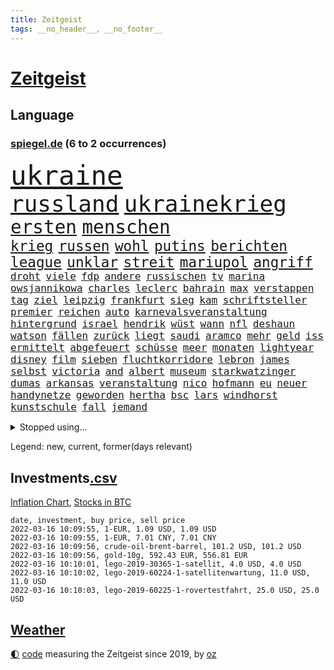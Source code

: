 ```yaml
---
title: Zeitgeist
tags: __no_header__, __no_footer__
---
```


# [Zeitgeist](https://oliz.io/zeitgeist/)

## Language

<h3><a href="https://www.spiegel.de" target="_blank">spiegel.de</a> (6 to 2 occurrences)</h3>
<p style="font-family:monospace">
<span style="font-size:32pt"><a href="news_links.html#ukraine" class="current">ukraine</a></span>
<br>
<span style="font-size:27pt"><a href="news_links.html#russland" class="current">russland</a></span>
<span style="font-size:27pt"><a href="news_links.html#ukrainekrieg" class="current">ukrainekrieg</a></span>
<br>
<span style="font-size:22pt"><a href="news_links.html#ersten" class="current">ersten</a></span>
<span style="font-size:22pt"><a href="news_links.html#menschen" class="current">menschen</a></span>
<br>
<span style="font-size:17pt"><a href="news_links.html#krieg" class="current">krieg</a></span>
<span style="font-size:17pt"><a href="news_links.html#russen" class="current">russen</a></span>
<span style="font-size:17pt"><a href="news_links.html#wohl" class="current">wohl</a></span>
<span style="font-size:17pt"><a href="news_links.html#putins" class="current">putins</a></span>
<span style="font-size:17pt"><a href="news_links.html#berichten" class="current">berichten</a></span>
<span style="font-size:17pt"><a href="news_links.html#league" class="current">league</a></span>
<span style="font-size:17pt"><a href="news_links.html#unklar" class="current">unklar</a></span>
<span style="font-size:17pt"><a href="news_links.html#streit" class="current">streit</a></span>
<span style="font-size:17pt"><a href="news_links.html#mariupol" class="current">mariupol</a></span>
<span style="font-size:17pt"><a href="news_links.html#angriff" class="current">angriff</a></span>
<br>
<span style="font-size:12pt"><a href="news_links.html#droht" class="current">droht</a></span>
<span style="font-size:12pt"><a href="news_links.html#viele" class="current">viele</a></span>
<span style="font-size:12pt"><a href="news_links.html#fdp" class="current">fdp</a></span>
<span style="font-size:12pt"><a href="news_links.html#andere" class="current">andere</a></span>
<span style="font-size:12pt"><a href="news_links.html#russischen" class="current">russischen</a></span>
<span style="font-size:12pt"><a href="news_links.html#tv" class="current">tv</a></span>
<span style="font-size:12pt"><a href="news_links.html#marina" class="current">marina</a></span>
<span style="font-size:12pt"><a href="news_links.html#owsjannikowa" class="new">owsjannikowa</a></span>
<span style="font-size:12pt"><a href="news_links.html#charles" class="current">charles</a></span>
<span style="font-size:12pt"><a href="news_links.html#leclerc" class="new">leclerc</a></span>
<span style="font-size:12pt"><a href="news_links.html#bahrain" class="new">bahrain</a></span>
<span style="font-size:12pt"><a href="news_links.html#max" class="current">max</a></span>
<span style="font-size:12pt"><a href="news_links.html#verstappen" class="current">verstappen</a></span>
<span style="font-size:12pt"><a href="news_links.html#tag" class="current">tag</a></span>
<span style="font-size:12pt"><a href="news_links.html#ziel" class="current">ziel</a></span>
<span style="font-size:12pt"><a href="news_links.html#leipzig" class="current">leipzig</a></span>
<span style="font-size:12pt"><a href="news_links.html#frankfurt" class="current">frankfurt</a></span>
<span style="font-size:12pt"><a href="news_links.html#sieg" class="current">sieg</a></span>
<span style="font-size:12pt"><a href="news_links.html#kam" class="current">kam</a></span>
<span style="font-size:12pt"><a href="news_links.html#schriftsteller" class="current">schriftsteller</a></span>
<span style="font-size:12pt"><a href="news_links.html#premier" class="current">premier</a></span>
<span style="font-size:12pt"><a href="news_links.html#reichen" class="current">reichen</a></span>
<span style="font-size:12pt"><a href="news_links.html#auto" class="current">auto</a></span>
<span style="font-size:12pt"><a href="news_links.html#karnevalsveranstaltung" class="new">karnevalsveranstaltung</a></span>
<span style="font-size:12pt"><a href="news_links.html#hintergrund" class="current">hintergrund</a></span>
<span style="font-size:12pt"><a href="news_links.html#israel" class="current">israel</a></span>
<span style="font-size:12pt"><a href="news_links.html#hendrik" class="current">hendrik</a></span>
<span style="font-size:12pt"><a href="news_links.html#wüst" class="current">wüst</a></span>
<span style="font-size:12pt"><a href="news_links.html#wann" class="current">wann</a></span>
<span style="font-size:12pt"><a href="news_links.html#nfl" class="current">nfl</a></span>
<span style="font-size:12pt"><a href="news_links.html#deshaun" class="new">deshaun</a></span>
<span style="font-size:12pt"><a href="news_links.html#watson" class="current">watson</a></span>
<span style="font-size:12pt"><a href="news_links.html#fällen" class="current">fällen</a></span>
<span style="font-size:12pt"><a href="news_links.html#zurück" class="current">zurück</a></span>
<span style="font-size:12pt"><a href="news_links.html#liegt" class="current">liegt</a></span>
<span style="font-size:12pt"><a href="news_links.html#saudi" class="new">saudi</a></span>
<span style="font-size:12pt"><a href="news_links.html#aramco" class="new">aramco</a></span>
<span style="font-size:12pt"><a href="news_links.html#mehr" class="current">mehr</a></span>
<span style="font-size:12pt"><a href="news_links.html#geld" class="current">geld</a></span>
<span style="font-size:12pt"><a href="news_links.html#iss" class="current">iss</a></span>
<span style="font-size:12pt"><a href="news_links.html#ermittelt" class="current">ermittelt</a></span>
<span style="font-size:12pt"><a href="news_links.html#abgefeuert" class="current">abgefeuert</a></span>
<span style="font-size:12pt"><a href="news_links.html#schüsse" class="current">schüsse</a></span>
<span style="font-size:12pt"><a href="news_links.html#meer" class="current">meer</a></span>
<span style="font-size:12pt"><a href="news_links.html#monaten" class="current">monaten</a></span>
<span style="font-size:12pt"><a href="news_links.html#lightyear" class="new">lightyear</a></span>
<span style="font-size:12pt"><a href="news_links.html#disney" class="current">disney</a></span>
<span style="font-size:12pt"><a href="news_links.html#film" class="current">film</a></span>
<span style="font-size:12pt"><a href="news_links.html#sieben" class="current">sieben</a></span>
<span style="font-size:12pt"><a href="news_links.html#fluchtkorridore" class="current">fluchtkorridore</a></span>
<span style="font-size:12pt"><a href="news_links.html#lebron" class="current">lebron</a></span>
<span style="font-size:12pt"><a href="news_links.html#james" class="current">james</a></span>
<span style="font-size:12pt"><a href="news_links.html#selbst" class="current">selbst</a></span>
<span style="font-size:12pt"><a href="news_links.html#victoria" class="current">victoria</a></span>
<span style="font-size:12pt"><a href="news_links.html#and" class="current">and</a></span>
<span style="font-size:12pt"><a href="news_links.html#albert" class="current">albert</a></span>
<span style="font-size:12pt"><a href="news_links.html#museum" class="current">museum</a></span>
<span style="font-size:12pt"><a href="news_links.html#starkwatzinger" class="current">starkwatzinger</a></span>
<span style="font-size:12pt"><a href="news_links.html#dumas" class="new">dumas</a></span>
<span style="font-size:12pt"><a href="news_links.html#arkansas" class="new">arkansas</a></span>
<span style="font-size:12pt"><a href="news_links.html#veranstaltung" class="current">veranstaltung</a></span>
<span style="font-size:12pt"><a href="news_links.html#nico" class="new">nico</a></span>
<span style="font-size:12pt"><a href="news_links.html#hofmann" class="current">hofmann</a></span>
<span style="font-size:12pt"><a href="news_links.html#eu" class="current">eu</a></span>
<span style="font-size:12pt"><a href="news_links.html#neuer" class="current">neuer</a></span>
<span style="font-size:12pt"><a href="news_links.html#handynetze" class="new">handynetze</a></span>
<span style="font-size:12pt"><a href="news_links.html#geworden" class="current">geworden</a></span>
<span style="font-size:12pt"><a href="news_links.html#hertha" class="current">hertha</a></span>
<span style="font-size:12pt"><a href="news_links.html#bsc" class="current">bsc</a></span>
<span style="font-size:12pt"><a href="news_links.html#lars" class="current">lars</a></span>
<span style="font-size:12pt"><a href="news_links.html#windhorst" class="current">windhorst</a></span>
<span style="font-size:12pt"><a href="news_links.html#kunstschule" class="new">kunstschule</a></span>
<span style="font-size:12pt"><a href="news_links.html#fall" class="current">fall</a></span>
<span style="font-size:12pt"><a href="news_links.html#jemand" class="current">jemand</a></span>
</p>
<details>
<summary>Stopped using...</summary>
<p class="former" style="font-size:12pt">
arm(515) netzwerken(515) gründer(514) komplizen(514) turin(514) drama(513) kurzfristig(513) medizin(513) bundesrepublik(512) fand(512) gleichberechtigung(512) paare(512) reduziert(512) star(512) verstorbenen(512) weltweiten(512) 150(511) 6(511) durchsetzen(511) hebt(511) kapitän(511) muster(511) ruf(511) spdpolitikerin(511) sturz(511) timo(511) verlief(511) wiederwahl(511) arbeitnehmer(510) arzt(510) bars(510) dauerhaft(510) einführen(510) eugh(510) illegale(510) mitunter(510) podium(510) terroristen(510) ulm(510) verlegt(510) wahlen(510) weise(510) weisen(510) augsburg(509) bekannten(509) entwurf(509) erneute(509) haseloff(509) katze(509) kurve(509) misshandelt(509) mutmaßlicher(509) post(509) streiten(509) verdiente(509) verschiedene(509) ärzten(509) armin(508) barcelona(508) beklagen(508) entfernt(508) ideen(508) kanzlerin(508) leiten(508) mengen(508) überzeugen(508) arbeitete(507) aufmerksamkeit(507) aufsehen(507) brauchte(507) dach(507) einstieg(507) geduld(507) hinweisen(507) nominierung(507) scheuer(507) abstimmen(506) bewegung(506) einzelnen(506) erholt(506) feier(506) lob(506) opfern(506) persönliche(506) rechtlich(506) riss(506) ungarns(506) weitergegeben(506) yorker(506) beginnen(505) begrenzen(505) beschwerde(505) pariser(505) schweigen(505) spanischen(505) spott(505) starken(505) street(505) vielerorts(505) anlagen(504) anwälte(504) bot(504) brexit(504) debatten(504) djokovic(504) einzelhandel(504) erlitt(504) horst(504) verboten(504) verstärken(504) werbung(504) überlebte(504) alpen(503) bestraft(503) debakel(503) durften(503) fbi(503) gefährlicher(503) hände(503) jury(503) kostenlose(503) lothar(503) party(503) präsentieren(503) umso(503) verlängerung(503) überprüft(503) abstand(502) andré(502) beschert(502) boden(502) daraufhin(502) freunden(502) gefördert(502) lakers(502) metropolen(502) polizeieinsatz(502) punkten(502) regensburg(502) trieb(502) album(501) bolsonaro(501) ermittlern(501) geprüft(501) islamisten(501) jair(501) lagen(501) meist(501) ministerpräsidentin(501) netzwerk(501) rat(501) sexuell(501) verraten(501) amerikaner(500) big(500) coach(500) dennis(500) fließt(500) grün(500) heimlich(500) kimmich(500) letzter(500) mathias(500) null(500) schüssen(500) sächsischen(500) teamkollegen(500) virologen(500) 2011(499) auskunft(499) bundestagswahl(499) erhielt(499) fußballprofi(499) umsetzen(499) biontech(498) euparlament(498) lieben(498) restaurant(498) stärksten(498) triumph(498) verbessert(498) verbindung(498) wähler(498) abgehört(497) alice(497) befreit(497) durchgesetzt(497) gestritten(497) kilometern(497) kinos(497) shutdown(497) toter(497) versuchte(497) wissenschaft(497) auftrag(496) billie(496) chefin(496) eilish(496) erbe(496) festgestellt(496) petra(496) trafen(496) unzählige(496) beinahe(495) erschöpft(495) gemeinsamen(495) 10(494) 45(494) anhänger(494) regiert(494) seltsame(494) karte(493) politikerinnen(493) vermeintlichen(493) zahlte(492) zusammenstoß(492) demokratische(491) gästen(491) mieten(491) monats(491) quer(491) aktie(490) enden(490) entspannung(490) entwickeln(490) verwickelt(490) züge(490) ergibt(489) ministerium(489) weltrekord(489) klarer(488) kontaktbeschränkungen(488) lücke(488) methoden(488) ostsee(488) spotify(488) zukünftig(488) dran(487) rettete(487) steffen(487) kracht(486) nachbar(486) sachsens(486) schießen(486) stiegen(486) digital(485) eigenem(485) griechischen(485) iphone(485) kabul(485) amerikas(484) enttäuschung(484) erschießt(484) euaustritt(484) kostenlos(484) gewahrsam(483) insolvenz(483) verklagen(483) vorbereitung(483) analysiert(482) ute(482) varianten(482) verzeichnet(482) fortsetzung(481) glaubwürdigkeit(481) hessischen(481) rundfunk(481) titelverteidiger(481) klimaziele(480) landesweit(480) springen(480) bangt(479) pushbacks(479) verkürzt(478) ältere(478) bundeswehrsoldaten(477) wirbel(477) abstieg(476) football(476) verfassungsgericht(476) andrew(475) stahl(475) ungeklärt(475) doping(474) einig(474) katharina(473) schritten(472) smartphones(471) verschafft(471) einleiten(470) geblieben(469) klees(469) runden(469) staus(469) staatshilfen(468) dringt(467) hype(467) dorf(466) sogenannten(466) wiedergewählt(466) annäherung(463) verhinderte(462) voraussetzung(462) armen(460) entspannt(460) geimpfte(460) kontert(459) staatsoberhaupt(459) kanadas(458) premiers(455) spacex(455) lockern(454) teuren(453) coronafolgen(452) tolle(452) gesichter(451) schweine(451) daheim(450) gala(450) flog(448) gesetzlichen(448) rätseln(448) bundespräsidenten(447) schadensersatz(446) mehren(444) heimsieg(443) quadratmeter(442) cdu/csu(441) herzinfarkt(441) last(440) ausgemacht(439) geheime(438) kilo(437) effekt(433) kolleginnen(429) kopfverletzungen(424) ereignet(418) spritze(417) mallorca(411) technische(407) juristische(402) kreuzung(400) zustimmen(398) langjährige(397) zusätzlichen(395) schuf(393) verschickt(393) karriereende(389) triumphierte(389) trinken(383) faust(381) afghanistans(378) anfeindungen(378) ausstellung(377) grab(377) großstädten(372) rückgang(370) skandale(370) j(369) kleinstadt(368) notstand(366) militärjunta(364) wolken(364) missbrauchsvorwürfen(361) rausch(360) angefeindet(350) strecken(349) gekippt(345) athen(341) schenkt(341) cannabis(335) 15jähriger(334) zoff(325) bundesstaaten(324) kanadischen(322) aufreger(319) joseph(318) höchster(316) gewalttat(315) linda(314) pcrtests(311) niemandem(310) finanziert(308) wütenden(308) financial(307) reichtum(304) genesene(294) holz(293) nationaltrainer(284) historikerin(280) gefilmt(276) gefälscht(276) akzeptieren(273) neunjähriger(272) stärkere(271) pop(270) zusammenarbeiten(268) darstellung(265) ausgestellt(263) lokal(260) us(259) 01(258) pandemien(256) scheiterten(254) fotografen(251) kündigten(251) leichten(251) indigene(250) bestseller(249) kleidung(249) gerüchten(244) millionenentschädigung(242) astronomen(240) demenz(240) lkwanhänger(239) seenot(239) spitzenpolitiker(238) geldwäsche(237) eingriff(234) rechtens(233) white(233) dick(232) umweltverbände(232) zwingen(232) bundesrat(231) kürzen(229) verunsichert(229) attackierte(228) venedig(228) nächster(226) fühlte(224) hamburgs(224) kreißsaal(224) bafin(221) usmilitär(221) führten(220) zähne(220) geldstrafen(219) mob(219) 18jährige(217) saßen(217) superstars(215) ostseepipeline(214) beliebte(213) verstorben(213) sportlern(211) forschungsteam(210) designierte(209) alleingang(208) zutritt(208) erkenntnissen(205) labore(205) norddeutschland(205) nachträglich(204) immobilienmarkt(203) ungeimpften(203) transportieren(201) usnotenbank(200) aufwand(199) erzeugen(199) preisanstieg(199) äußerung(199) antikörper(198) navy(198) lebenden(197) sprint(197) befürchtete(195) ertranken(195) bezogen(193) benedikt(192) folgenschweren(192) demonstrierten(191) gewählte(191) 69(189) aufträge(189) chappatte(189) pcrtest(189) rast(189) gerissen(188) anlage(187) verzockt(186) faszinierende(185) gewohnt(185) konten(185) plante(184) rundfunks(184) jahn(183) vergisst(183) wahlberechtigten(182) orlando(181) zeitungsbericht(178) arbeitstag(177) momente(177) somalia(176) springer(175) tränengas(175) tennessee(174) wahlkampfauftakt(174) taxi(172) volkspartei(172) ernüchternd(171) prangert(171) hawaii(170) kabuler(170) delivery(169) faktoren(169) hero(169) längsten(169) vergnügen(168) atombombe(167) staatsanwältin(167) virginia(167) fehlender(165) instanz(165) 06(164) dealer(163) hofften(163) schnelles(163) einzuschätzen(161) kurssturz(161) startplatz(161) toilette(161) fressen(160) trage(160) elektrisch(159) faktencheck(159) giuffre(158) impfnachweise(158) renten(158) rücktrittsforderungen(158) wohnungsnot(158) gordon(157) verordnete(156) augenhöhe(155) finanzhilfen(155) ifo(155) inmitten(155) nolan(155) 3100(154) deaktiviert(154) wertet(154) euparlamentarier(153) gestimmt(153) ajax(152) exklusiven(152) mutmaßliches(152) söders(152) 3gregel(151) umgebracht(151) basketballstar(150) weltraum(150) 15000(149) lithium(149) media(148) morgan(148) redet(148) schwachstelle(148) angezündet(147) bedauert(147) genesung(147) 1975(146) briefe(146) celtics(146) kurze(146) riefen(146) skispringen(146) tiefer(146) rwe(145) klägerin(144) erneuerbaren(143) rückschlägen(143) hannah(142) presseschau(142) wichtiges(142) zurückzahlen(142) bedrohte(141) geplatztem(141) liest(141) ungeimpfter(141) direkte(140) schmuggel(140) anfechten(139) englisch(139) natalie(139) organisieren(139) sicherheitslücken(139) 35000(138) verbindliche(138) erneutes(137) jährlich(137) tücken(137) berufen(136) großprojekt(136) warburg(135) 2700(134) betrunkenen(134) co2preis(134) saal(134) filmbranche(133) webb(133) vergibt(132) beifahrer(131) engpässen(131) naturschützer(131) radioaktiv(131) sauer(131) tasche(131) äußerten(131) sprecherin(130) stau(130) winkel(130) 66(129) misshandlungen(129) zerknirscht(129) zulauf(129) 78(128) hiv(128) schleuser(128) sicherstellen(128) betrunken(127) langjähriger(127) lädt(127) missbrauchsskandal(127) damaligen(126) feiertag(126) gebilligt(126) vorschlagen(126) bundländerrunde(124) bedrängt(123) bestehe(123) oppositionsführer(123) christliche(122) bundestagspräsidentin(121) comedian(121) gewaltsamer(121) opel(121) preisverleihung(121) wirtschaftsforscher(121) aaron(120) drogenhandel(120) däne(120) norderstedt(120) rechtsextrem(120) wasseroberfläche(120) bas(119) bärbel(119) christlichen(119) objekt(119) versenkt(119) härten(118) trends(118) afdabgeordnete(117) eintraf(117) fegte(117) dame(116) freier(116) pubs(116) renaissance(116) repräsentantenhaus(116) hinterließ(115) ampelpartner(114) mitschuld(114) seibert(114) fasziniert(113) geringen(113) reichelt(113) zweifache(113) döpfner(112) farblich(112) gleisbett(112) houston(112) schrittweise(112) springerchef(112) xvi(112) begleichen(111) verfassungsbeschwerde(111) berlinale(110) nervös(110) adrenalin(108) benin(108) formuliert(107) finanzen(106) rauswerfen(106) beantworten(105) coaching(105) gegentore(105) homo(105) sapiens(105) überlebender(105) autonome(104) bekannteste(104) kartoffeln(103) musikfestival(103) regierungen(103) topspieler(103) lebendig(102) marburger(102) buhlen(101) kollisionskurs(101) rammt(101) zuverlässig(101) teslaaktien(100) 17jähriger(99) anleitung(99) havre(99) stellvertretenden(99) zukünftigen(99) stromkunden(98) versicherung(98) disziplin(97) geschmack(97) verglich(97) vertrauliche(97) zehnjährigen(97) gesundheitssektor(96) yanqing(96) macrons(95) stellvertreterin(95) tranken(95) verwüstung(95) beratung(94) patientinnen(94) pech(94) söldnern(94) amerikanerin(93) bahnbrechende(93) lärm(93) rodler(93) quält(92) mobilisieren(91) rauschgift(91) 143(90) escooter(90) kinofilm(90) promis(90) rekordzahl(90) automaten(89) klimaverhandlungen(89) perfider(89) coronarunde(88) grandiose(88) missverstanden(88) monteure(88) unterallgäu(88) westeuropa(88) befragten(87) ghislaine(87) kontakten(87) lasse(87) maxwell(87) mogadischu(87) singe(87) windenergie(87) gleiche(86) ministerinnen(86) ostern(86) festivals(85) geisenberger(85) sportstätten(85) böses(84) erwachen(84) gastwirte(84) ligaspiele(84) wmteilnahme(84) karljosef(83) laumann(83) leichenteile(83) menschenrechtslage(83) quentin(83) talibansprecher(83) 1400(82) alkoholisierter(82) neugier(82) shop(82) usrepräsentantenhaus(82) wecken(82) 87(81) demütigung(81) dürr(81) einstufen(81) elbe(81) gedenktag(81) nordische(81) ostwestfalen(81) cumexaffäre(80) jederzeit(80) langläuferinnen(80) stausee(80) tschentscher(80) arbeite(79) dunja(79) fdpminister(79) fünfter(79) hayali(79) heuferumlauf(79) klaas(79) management(79) meldung(79) morddrohungen(79) pflegeimpfpflicht(79) verbrennen(79) verstörende(79) architektur(78) automatische(78) brentford(78) krokodil(78) negativserie(78) superlative(78) tiefsee(78) zeitnah(78) angeht(77) familienstreit(77) kriminologin(77) lieferung(77) marius(77) schultz(77) totschlags(77) umsatzrückgängen(77) bewundert(76) coronabeschlüsse(76) derart(76) einzigartige(76) elle(76) interpol(76) omikronausbruch(76) stimmungstest(76) 330(75) 3gnachweis(75) ariane(75) bundestagsabgeordneten(75) herstellen(75) müdigkeit(75) nordpolarmeer(75) schneit(75) tipp(75) turniere(75) wettert(75) auftaucht(74) clanboss(74) hausbauer(74) polizeikräfte(74) grau(73) humphries(73) kaillie(73) krach(73) lochner(73) machtdemonstration(73) polittalk(73) steuergeld(73) öffentlichrechtlichen(73) durcheinander(72) einsteiger(72) erzwingen(72) scheine(72) verstreichen(72) brückenbauer(71) kurzerhand(71) mammutaufgabe(71) niedrigeres(71) ardmediathek(70) aufmischen(70) dopingprobe(70) marschierte(70) möchten(70) rasanten(70) skispringer(70) 750000(69) abwehrraketen(69) abzusagen(69) alarmierend(69) angestachelt(69) boy(69) dominanten(69) fehlerfrei(69) preissteigerungen(69) surfer(69) verifizieren(69) übergangszeit(69) einzelfall(68) geste(68) beamter(67) singles(67) bestanden(66) erfuhren(66) geldanlage(66) mühen(66) nominierungen(66) phoenix(66) ricarda(66) staatssekretärin(66) ullmann(66) verdorben(66) widmet(66) autonomes(65) fensterscheiben(65) kinderzimmer(65) lesbos(65) mönch(65) renault(65) schatz(65) telefonieren(65) abschnitte(64) beschwört(64) ingrid(64) klettern(64) landstriche(64) mediatheken(64) senegal(64) ökosysteme(64) bowl(63) buchenwald(63) großzügige(63) impossible(63) innenausschuss(63) schwerwiegender(63) sendungen(63) spitzenvertreter(63) überwachen(63) angelegt(62) coronaschutzmaßnahmen(62) downing(62) meiste(62) tvshow(62) äh(62) ampelpolitiker(61) formtief(61) topdiplomatin(61) uskonzerns(61) weltcup(61) wimbledon(61) filmpreis(60) hochzeit(60) obdachlosigkeit(60) pflegepersonal(60) preiserhöhung(60) traumjob(60) chinastrategie(59) führungsriege(59) lobbyistin(59) notenbanken(59) prozesses(59) schlaganfall(59) suizide(59) tvübertragung(59) wintersportler(59) 20jähriger(58) anlauf(58) ausgezeichnete(58) bundespräsidentenwahl(58) europaweit(58) gefängnisstrafe(58) rosenmontagszug(58) eisenbichler(57) gebunden(57) op(57) osnabrück(57) russischukrainischen(57) vergiftet(57) fangen(56) gelder(56) paartherapeutin(56) schauspielerinnen(56) academy(55) afdfraktion(55) gorman(55) impfregister(55) vorgezogene(55) coburg(54) dortigen(54) getränke(54) hai(54) original(54) superg(54) dreyer(53) erleiden(53) riesenslalom(53) untergang(53) virale(53) weltraumteleskop(53) aktionsplan(52) arbeitnehmerinnen(52) eingegangen(52) lebenshaltungskosten(52) privathaus(52) streifenwagen(52) geburten(51) impfpflichtdebatte(51) salat(51) strafanzeige(51) topstar(51) tragikomödie(51) urwald(51) verbots(51) überwachung(51) ausreise(50) extrembergsteiger(50) gespendet(50) grundstücks(50) gülle(50) kreditvergabe(50) osze(50) podcasts(50) versilbern(50) eughurteil(49) fülle(49) geistig(49) gesundheitsbehörde(49) medienaufsicht(49) mindestlohns(49) rüstungsexporte(49) 219a(48) paragraf(48) partnerin(48) persönlicher(48) riet(48) autofahrerinnen(47) beifahrerin(47) biopic(47) peilt(47) persönlichkeiten(47) rückschläge(47) zeitgemäß(47) beschäftigen(46) fossilien(46) kobayashi(46) reiches(46) ryoyu(46) verfassungswidrige(46) australier(45) bobsport(45) dänemarks(45) europaabgeordneter(45) hennig(45) jecken(45) stammte(45) website(45) zeitungen(45) crewmitglieder(44) einheimische(44) enttäuschungen(44) erwerben(44) geschlampt(44) paypal(44) regenfällen(44) rodeln(44) aufstehen(43) auszustrahlen(43) heusgen(43) japaner(43) lörrach(43) pablo(43) postboten(43) prügeln(43) challenge(42) reparatur(42) skispringerinnen(42) überschwemmt(42) auswirken(41) dominant(41) ermahnte(41) gefeierten(41) coronaeinreiseregeln(40) expremier(40) nächtliche(40) panne(40) protestierende(40) siegerehrung(40) uke(40) zündete(40) familienvater(39) fehlstart(39) greene(39) görlitz(39) marjorie(39) selbstverständlich(39) spaltung(39) wlan(39) datenschutz(38) königshaus(38) landwirten(38) medienanstalt(38) ploß(38) 130000(37) folgenschwerer(37) fußballstadion(37) gegründet(37) geschenk(37) mediensubventionen(37) rodelt(37) schulbezirk(37) teppich(37) unfalls(37) volksabstimmung(37) abgerissen(36) hof(36) lagern(36) moderieren(36) royal(36) schnelltest(36) beleg(35) erftstadt(35) erlebten(35) erlegt(35) nervt(35) operation(35) religiöse(35) zunichte(35) 800000(34) ausgrenzung(34) forschungsergebnisse(34) belastungen(33) medizinisches(33) raubkatzen(33) schwerwiegenden(33) verbessern(33) einstweiliger(32) entgeht(32) fett(32) strolz(32) tennisweltranglistenerste(32) trabert(32) baupreise(31) dienstgrade(31) fremd(31) joschka(31) klingen(31) krankheiten(31) matchwinner(31) population(31) päckchen(31) stromversorger(31) verschont(31) doll(30) endemie(30) fluchtgefahr(30) flüchtlingslager(30) frankfurts(30) handels(30) neckar(30) plenarsaal(30) überflüssige(30) 61jähriger(29) anstrengungen(29) exaußenminister(29) motivierte(29) sassoli(29) spezialkräfte(29) 23jährige(28) 93(28) anstalt(28) douglas(28) hupen(28) justizministerin(28) kondome(28) lobende(28) sofortige(28) startrecht(28) topfavorit(28) tunesien(28) usarmee(28) zahlungen(28) auswertung(27) bauernpräsident(27) fertigstellung(27) oberbürgermeisters(27) russlandkonflikt(27) umland(27) verlässlich(27) viereinhalb(27) arizona(26) emden(26) grundschule(26) jubelt(26) krebitz(26) menschenmassen(26) nicolette(26) rosenkohl(26) wundert(26) zelt(26) übergewichtig(26) überzeugung(26) baustopp(25) botschafterin(25) demoliert(25) dschungelcamp(25) großveranstaltung(25) honduras(25) itexperte(25) minusgrade(25) murray(25) uspolizei(25) vagen(25) verbandschef(25) eutaxonomie(24) genesenenstatus(24) rekordeinbruch(24) zurückkommen(24) ai(23) beschuldigte(23) echtheit(23) n(23) starter(23) aufgelegt(22) bengals(22) cincinnati(22) einlenken(22) email(22) interessieren(22) kansas(22) maine(22) normalschanze(22) olympisches(22) unangenehm(22) wassersportler(22) asiatische(21) beriet(21) drahtzieher(21) gemeine(21) ilnur(21) odermatt(21) strafrechtlich(21) trägerrakete(21) versagte(21) vorprodukte(21) burkina(20) celsius(20) eh(20) faso(20) gesichtserkennung(20) holocausts(20) skination(20) sturmflut(20) unterschlagen(20) covid19erkrankte(19) entschlossenheit(19) nonne(19) otte(19) skeleton(19) stufenweise(19) symptomen(19) umfragen(19) abzulehnen(18) exberater(18) hessenthaler(18) meuthen(18) witt(18) österreicher(18) durchbrachen(17) gedemütigt(17) geschlossenheit(17) milliardenschweren(17) omikroninfektion(17) parteipolitische(17) attestiert(16) bundesversammlung(16) ratzinger(16) salah(16) truppenabzug(16) unionsländer(16) 37jährigen(15) abschaffung(15) debauswahl(15) expapst(15) hinderlich(15) kylian(15) pflegeeinrichtungen(15) antiterroreinsatz(14) berufsbezogene(14) cnnpräsident(14) eiertanz(14) kernfusion(14) kfwförderstopp(14) neil(14) neubauten(14) plage(14) spätem(14) verlage(14) young(14) abschlussarbeit(13) anzahl(13) dr(13) frenzel(13) schülern(13) öffnungsschritte(13) beton(12) blumenkohl(12) kruse(12) rummel(12) sensationell(12) spezialisierte(12) waschbär(12) a100(11) biathlonstaffel(11) bill(11)
</p>
</details>
<p>Legend: <span class="new">new</span>, <span class="current">current</span>, <span class="former">former(days relevant)</span></p>

## Investments[.csv](investments.csv)

[Inflation Chart](https://inflationchart.com),
[Stocks in BTC](https://stonksinbtc.xyz/)

```
date, investment, buy price, sell price
2022-03-16 10:09:55, 1-EUR, 1.09 USD, 1.09 USD
2022-03-16 10:09:55, 1-EUR, 7.01 CNY, 7.01 CNY
2022-03-16 10:09:56, crude-oil-brent-barrel, 101.2 USD, 101.2 USD
2022-03-16 10:09:56, gold-10g, 592.43 EUR, 556.81 EUR
2022-03-16 10:10:01, lego-2019-30365-1-satellit, 4.0 USD, 4.0 USD
2022-03-16 10:10:02, lego-2019-60224-1-satellitenwartung, 11.0 USD, 11.0 USD
2022-03-16 10:10:03, lego-2019-60225-1-rovertestfahrt, 25.0 USD, 25.0 USD
```

## [Weather](weather.html)

<footer>
<a href="javascript:toggleTheme()" class="nav">🌓</a>
<a href="https://github.com/ooz/zeitgeist">code</a> measuring the Zeitgeist since 2019, by <a href="https://oliz.io">oz</a>
</footer>
